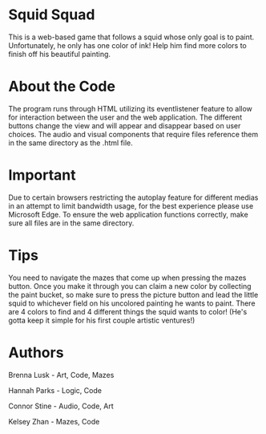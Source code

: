# Squid Squad
This is a web-based game that follows a squid whose only goal is to paint. Unfortunately, he only has one color of ink! Help him find more colors to finish off his beautiful painting.

# About the Code
The program runs through HTML utilizing its eventlistener feature to allow for interaction between the user and the web application. The different buttons change the view and will appear and disappear based on user choices. The audio and visual components that require files reference them in the same directory as the .html file.

# Important
Due to certain browsers restricting the autoplay feature for different medias in an attempt to limit bandwidth usage, for the best experience please use Microsoft Edge. To ensure the web application functions correctly, make sure all files are in the same directory.

# Tips
You need to navigate the mazes that come up when pressing the mazes button. Once you make it through you can claim a new color by collecting the paint bucket, so make sure to press the picture button and lead the little squid to whichever field on his uncolored painting he wants to paint. There are 4 colors to find and 4 different things the squid wants to color! (He's gotta keep it simple for his first couple artistic ventures!)

# Authors
Brenna Lusk - Art, Code, Mazes

Hannah Parks - Logic, Code

Connor Stine - Audio, Code, Art

Kelsey Zhan - Mazes, Code
